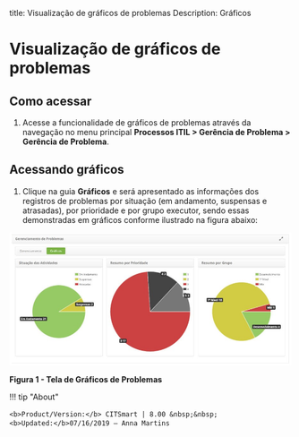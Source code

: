 title: Visualização de gráficos de problemas
Description: Gráficos

# Visualização de gráficos de problemas

Como acessar
------------

1.  Acesse a funcionalidade de gráficos de problemas através da navegação no
    menu principal **Processos ITIL > Gerência de Problema > Gerência de
    Problema**.

Acessando gráficos
------------------

1.  Clique na guia **Gráficos** e será apresentado as informações dos registros
    de problemas por situação (em andamento, suspensas e atrasadas), por
    prioridade e por grupo executor, sendo essas demonstradas em gráficos
    conforme ilustrado na figura abaixo:

![Criar](images/chart.png)   

**Figura 1 - Tela de Gráficos de Problemas**


!!! tip "About"

    <b>Product/Version:</b> CITSmart | 8.00 &nbsp;&nbsp;
    <b>Updated:</b>07/16/2019 – Anna Martins
